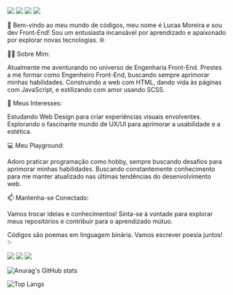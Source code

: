 <img loading="lazy" src="https://img.shields.io/badge/Figma-F24E1E?style=for-the-badge&logo=figma&logoColor=white"/> <img loading="lazy" src="https://camo.githubusercontent.com/84372c7d2f1a7308844360ecad82d49b3f6cbc068a0c5e31aeea6ca5344b77ba/68747470733a2f2f696d672e736869656c64732e696f2f62616467652f4a6176615363726970742d4637444631453f7374796c653d666f722d7468652d6261646765266c6f676f3d6a617661736372697074266c6f676f436f6c6f723d626c61636b"/> <img loading="lazy" src="https://camo.githubusercontent.com/472c222e8f240a48ae51cd9b082a1b857be809dcd851a25150890c2da50c13a5/68747470733a2f2f696d672e736869656c64732e696f2f62616467652f435353332d3135373242363f7374796c653d666f722d7468652d6261646765266c6f676f3d63737333266c6f676f436f6c6f723d7768697465"/> <img loading="lazy" src="https://camo.githubusercontent.com/bfe6a48836e87b13a16f1f56f88fee428475c2ac29247992ec9b8bcc7154f881/68747470733a2f2f696d672e736869656c64732e696f2f62616467652f48544d4c352d4533344632363f7374796c653d666f722d7468652d6261646765266c6f676f3d68746d6c35266c6f676f436f6c6f723d7768697465"/>

🚀 Bem-vindo ao meu mundo de códigos, meu nome é Lucas Moreira e sou dev Front-End! Sou um entusiasta incansável por aprendizado e apaixonado por explorar novas tecnologias. 🌐


👨‍💻 Sobre Mim:

Atualmente me aventurando no universo de Engenharia Front-End. Prestes a me formar como Engenheiro Front-End, buscando sempre aprimorar minhas habilidades. Construindo a web com HTML, dando vida às páginas com JavaScript, e estilizando com amor usando SCSS.


🎨 Meus Interesses:

Estudando Web Design para criar experiências visuais envolventes. Explorando o fascinante mundo de UX/UI para aprimorar a usabilidade e a estética.


💻 Meu Playground:

Adoro praticar programação como hobby, sempre buscando desafios para aprimorar minhas habilidades. Buscando constantemente conhecimento para me manter atualizado nas últimas tendências do desenvolvimento web.


📫 Mantenha-se Conectado:

Vamos trocar ideias e conhecimentos! Sinta-se à vontade para explorar meus repositórios e contribuir para o aprendizado mútuo.


Códigos são poemas em linguagem binária. Vamos escrever poesia juntos! ✨

<div>
<a href="https://instagram.com/lucazmoreira_" target="_blank"><img loading="lazy" src="https://img.shields.io/badge/-Instagram-%23E4405F?style=for-the-badge&logo=instagram&logoColor=white" target="_blank"></a> <a href = "mailto:lucazmoreira@gmail.com"><img loading="lazy" src="https://img.shields.io/badge/Gmail-D14836?style=for-the-badge&logo=gmail&logoColor=white" target="_blank"></a> <a href="https://www.linkedin.com/in/lucasr-moreira" target="_blank"><img loading="lazy" src="https://img.shields.io/badge/-LinkedIn-%230077B5?style=for-the-badge&logo=linkedin&logoColor=white" target="_blank"></a>   
</div>

![Anurag's GitHub stats](https://github-readme-stats.vercel.app/api?username=lucazmoreira&show_icons=true&theme=transparent) 

![Top Langs](https://github-readme-stats.vercel.app/api/top-langs/?username=lucazmoreira&layout=compact)
